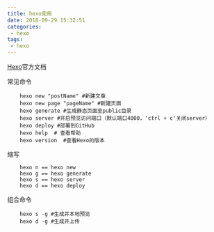 ```yaml
---
title: hexo使用
date: 2018-09-29 15:32:51
categories:
 - hexo
tags: 
 - hexo
---
```

[Hexo](https://hexo.io/zh-cn/docs/)官方文档

常见命令
```
    hexo new "postName" #新建文章
    hexo new page "pageName" #新建页面
    hexo generate #生成静态页面至public目录
    hexo server #开启预览访问端口（默认端口4000，'ctrl + c'关闭server）
    hexo deploy #部署到GitHub
    hexo help  # 查看帮助
    hexo version  #查看Hexo的版本
```
缩写
```
    hexo n == hexo new
    hexo g == hexo generate
    hexo s == hexo server
    hexo d == hexo deploy
```
组合命令
```
    hexo s -g #生成并本地预览
    hexo d -g #生成并上传
```
